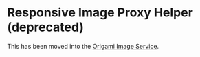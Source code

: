 
# Responsive Image Proxy Helper (deprecated)

This has been moved into the [Origami Image Service](https://github.com/Financial-Times/origami-image-service).
